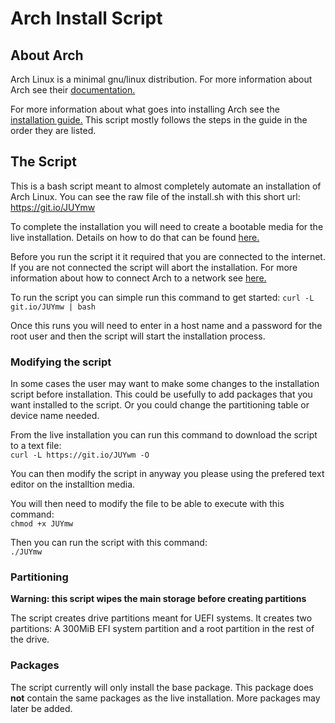 # Arch Install Script

## About Arch
Arch Linux is a minimal gnu/linux distribution.
For more information about Arch see their [documentation.](https://www.archlinux.org/)

For more information about what goes into installing Arch see the [installation guide.](https://wiki.archlinux.org/index.php/installation_guide)
This script mostly follows the steps in the guide in the order they are listed.

## The Script
This is a bash script meant to almost completely automate an installation of Arch Linux.
You can see the raw file of the install.sh with this short url: https://git.io/JUYmw

To complete the installation you will need to create a bootable media for the live installation.
Details on how to do that can be found [here.](https://wiki.archlinux.org/index.php/installation_guide#Boot_the_live_environment)

Before you run the script it it required that you are connected to the internet.
If you are not connected the script will abort the installation.
For more information about how to connect Arch to a network see [here.](https://wiki.archlinux.org/index.php/installation_guide#Connect_to_the_internet)

To run the script you can simple run this command to get started:
` curl -L git.io/JUYmw | bash `

Once this runs you will need to enter in a host name and a password for the root user and then the script will start the installation process.

### Modifying the script 

In some cases the user may want to make some changes to the installation script before installation. 
This could be usefully to add packages that you want installed to the script.
Or you could change the partitioning table or device name needed. 

From the live installation you can run this command to download the script to a text file:\
` curl -L https://git.io/JUYwm -O `

You can then modify the script in anyway you please using the prefered text editor on the installtion media. 

You will then need to modify the file to be able to execute with this command:\
` chmod +x JUYmw `

Then you can run the script with this command:\
` ./JUYmw `

### Partitioning
**Warning: this script wipes the main storage before creating partitions**

The script creates drive partitions meant for UEFI systems.
It creates two partitions: A 300MiB EFI system partition and a root partition in the rest of the drive.

### Packages
The script currently will only install the base package.
This package does **not** contain the same packages as the live installation.
More packages may later be added.
